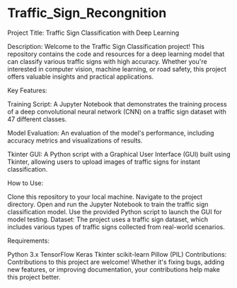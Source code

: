 # Traffic_Sign_Recongnition

Project Title:
Traffic Sign Classification with Deep Learning

Description:
Welcome to the Traffic Sign Classification project! This repository contains the code and resources for a deep learning model that can classify various traffic signs with high accuracy. Whether you're interested in computer vision, machine learning, or road safety, this project offers valuable insights and practical applications.

Key Features:

Training Script: A Jupyter Notebook that demonstrates the training process of a deep convolutional neural network (CNN) on a traffic sign dataset with 47 different classes.

Model Evaluation: An evaluation of the model's performance, including accuracy metrics and visualizations of results.

Tkinter GUI: A Python script with a Graphical User Interface (GUI) built using Tkinter, allowing users to upload images of traffic signs for instant classification.

How to Use:

Clone this repository to your local machine.
Navigate to the project directory.
Open and run the Jupyter Notebook to train the traffic sign classification model.
Use the provided Python script to launch the GUI for model testing.
Dataset:
The project uses a traffic sign dataset, which includes various types of traffic signs collected from real-world scenarios.

Requirements:

Python 3.x
TensorFlow
Keras
Tkinter
scikit-learn
Pillow (PIL)
Contributions:
Contributions to this project are welcome! Whether it's fixing bugs, adding new features, or improving documentation, your contributions help make this project better.


